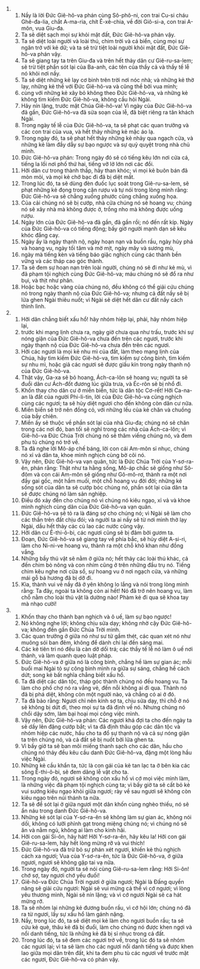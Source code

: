 <ol>
  <li>
    <ol>
      <li>Nầy là lời Ðức Giê-hô-va phán cùng Sô-phô-ni, con trai Cu-si cháu Ghê-đa-lia, chắt A-ma-ria, chít Ê-xê-chia, về đời Giô-si-a, con trai A-môn, vua Giu-đa.</li>
      <li>Ta sẽ diệt sạch mọi sự khỏi mặt đất, Ðức Giê-hô-va phán vậy.</li>
      <li>Ta sẽ diệt loài người và loài thú, chim trời và cá biển, cùng mọi sự ngăn trở với kẻ dữ; và ta sẽ trừ tiệt loài người khỏi mặt đất, Ðức Giê-hô-va phán vậy.</li>
      <li>Ta sẽ giang tay ta trên Giu-đa và trên hết thảy dân cư Giê-ru-sa-lem; sẽ trừ tiệt phần sót lại của Ba-anh, các tên của thầy cả và thầy tế lễ nó khỏi nơi nầy.</li>
      <li>Ta sẽ diệt những kẻ lạy cơ binh trên trời nơi nóc nhà; và những kẻ thờ lạy, những kẻ thề với Ðức Giê-hô-va và cũng thề bởi vua mình;</li>
      <li>cùng với những kẻ xây bỏ không theo Ðức Giê-hô-va, và những kẻ không tìm kiếm Ðức Giê-hô-va, không cầu hỏi Ngài.</li>
      <li>Hãy nín lặng, trước mặt Chúa Giê-hô-va! Vì ngày của Ðức Giê-hô-va đã gần, Ðức Giê-hô-va đã sửa soạn của lễ, đã biệt riêng ra tân khách Ngài.</li>
      <li>Trong ngày tế lễ của Ðức Giê-hô-va, ta sẽ phạt các quan trưởng và các con trai của vua, và hết thảy những kẻ mặc áo lạ.</li>
      <li>Trong ngày đó, ta sẽ phạt hết thảy những kẻ nhảy qua ngạch cửa, và những kẻ làm đầy dẫy sự bạo ngược và sự quỷ quyệt trong nhà chủ mình.</li>
      <li>Ðức Giê-hô-va phán: Trong ngày đó sẽ có tiếng kêu lớn nơi cửa cá, tiếng la lối nơi phố thứ hai, tiếng vỡ lở lớn nơi các đồi.</li>
      <li>Hỡi dân cư trong thành thấp, hãy than khóc; vì mọi kẻ buôn bán đã mòn mỏi, và mọi kẻ chở bạc đi đã bị diệt mất.</li>
      <li>Trong lúc đó, ta sẽ dùng đèn đuốc lục soát trong Giê-ru-sa-lem, sẽ phạt những kẻ đọng trong cặn rượu và tự nói trong lòng mình rằng: Ðức Giê-hô-va sẽ chẳng xuống phước cũng chẳng xuống họa.</li>
      <li>Của cải chúng nó sẽ bị cướp, nhà cửa chúng nó sẽ hoang vu; chúng nó sẽ xây nhà mà không được ở, trồng nho mà không được uống rượu.</li>
      <li>Ngày lớn của Ðức Giê-hô-va đã gần, đã gần rồi; nó đến rất kíp. Ngày của Ðức Giê-hô-va có tiếng động; bấy giờ người mạnh dạn sẽ kêu khóc đắng cay.</li>
      <li>Ngày ấy là ngày thạnh nộ, ngày hoạn nạn và buồn rầu, ngày hủy phá và hoang vu, ngày tối tăm và mờ mịt, ngày mây và sương mù,</li>
      <li>ngày mà tiếng kèn và tiếng báo giặc nghịch cùng các thành bền vững và các tháp cao góc thành.</li>
      <li>Ta sẽ đem sự hoạn nạn trên loài người, chúng nó sẽ đi như kẻ mù, vì đã phạm tội nghịch cùng Ðức Giê-hô-va; máu chúng nó sẽ đổ ra như bụi, và thịt như phân.</li>
      <li>Hoặc bạc hoặc vàng của chúng nó, đều không có thể giải cứu chúng nó trong ngày thạnh nộ của Ðức Giê-hô-va; nhưng cả đất nầy sẽ bị lửa ghen Ngài thiêu nuốt; vì Ngài sẽ diệt hết dân cư đất nầy cách thình lình.</li>
    </ol>
  </li>
  <li>
    <ol>
      <li>Hỡi dân chẳng biết xấu hổ! hãy nhóm hiệp lại, phải, hãy nhóm hiệp lại,</li>
      <li>trước khi mạng lịnh chưa ra, ngày giờ chưa qua như trấu, trước khi sự nóng giận của Ðức Giê-hô-va chưa đến trên các ngươi, trước khi ngày thạnh nộ của Ðức Giê-hô-va chưa đến trên các ngươi.</li>
      <li>Hỡi các ngươi là mọi kẻ nhu mì của đất, làm theo mạng lịnh của Chúa, hãy tìm kiếm Ðức Giê-hô-va, tìm kiếm sự công bình, tìm kiếm sự nhu mì, hoặc giả các ngươi sẽ được giấu kín trong ngày thạnh nộ của Ðức Giê-hô-va.</li>
      <li>Thật vậy, Ga-xa sẽ bỏ hoang, Ách-ca-lôn sẽ hoang vu; người ta sẽ đuổi dân cư Ách-đốt đương lúc giữa trưa, và Éc-rôn sẽ bị nhổ đi.</li>
      <li>Khốn thay cho dân cư ở miền biển, tức là dân tộc Cơ-rết! Hỡi Ca-na-an là đất của người Phi-li-tin, lời của Ðức Giê-hô-va cũng nghịch cùng các ngươi; ta sẽ hủy diệt ngươi cho đến không còn dân cư nữa.</li>
      <li>Miền biển sẽ trở nên đồng cỏ, với những lều của kẻ chăn và chuồng của bầy chiên.</li>
      <li>Miền ấy sẽ thuộc về phần sót lại của nhà Giu-đa; chúng nó sẽ chăn trong các nơi đó, ban tối sẽ nghỉ trong các nhà của Ách-ca-lôn; vì Giê-hô-va Ðức Chúa Trời chúng nó sẽ thăm viếng chúng nó, và đem phu tù chúng nó trở về.</li>
      <li>Ta đã nghe lời Mô-áp chế báng, lời con cái Am-môn sỉ nhục, chúng nó xỉ vả dân ta, khoe mình nghịch cùng bờ cõi nó.</li>
      <li>Vậy nên, Ðức Giê-hô-va vạn quân, tức là Ðức Chúa Trời của Y-sơ-ra-ên, phán rằng: Thật như ta hằng sống, Mô-áp chắc sẽ giống như Sô-đôm và con cái Am-môn sẽ giống như Gô-mô-rơ, thành ra một nơi đầy gai gốc, một hầm muối, một chỗ hoang vu đời đời; những kẻ sống sót của dân ta sẽ cướp bóc chúng nó, phần sót lại của dân ta sẽ được chúng nó làm sản nghiệp.</li>
      <li>Ðiều đó xảy đến cho chúng nó vì chúng nó kiêu ngạo, xỉ vả và khoe mình nghịch cùng dân của Ðức Giê-hô-va vạn quân.</li>
      <li>Ðức Giê-hô-va sẽ tỏ ra là đáng sợ cho chúng nó; vì Ngài sẽ làm cho các thần trên đất chịu đói; và người ta ai nầy sẽ từ nơi mình thờ lạy Ngài, dầu hết thảy các cù lao các nước cũng vậy.</li>
      <li>Hỡi dân cư Ê-thi-ô-bi, các ngươi cũng sẽ bị đâm bởi gươm ta.</li>
      <li>Ðoạn, Ðức Giê-hô-va sẽ giang tay về phía bắc, sẽ hủy diệt A-si-ri, làm cho Ni-ni-ve hoang vu, thành ra một chỗ khô khan như đồng vắng.</li>
      <li>Những bầy thú vật sẽ nằm ở giữa nó; hết thảy các loài thú khác, cả đến chim bò nông và con nhím cũng ở trên những đầu trụ nó. Tiếng chim kêu nghe nơi cửa sổ, sự hoang vu ở nơi ngạch cửa, và những mái gỗ bá hương đã bị dỡ đi.</li>
      <li>Kìa, thành vui vẻ nầy đã ở yên không lo lắng và nói trong lòng mình rằng: Ta đây, ngoài ta không còn ai hết! Nó đã trở nên hoang vu, làm chỗ nằm cho loài thú vật là dường nào! Phàm kẻ đi qua sẽ khoa tay mà nhạo cười!</li>
    </ol>
  </li>
  <li>
    <ol>
      <li>Khốn thay cho thành bạn nghịch và ô uế, làm sự bạo ngược!</li>
      <li>Nó không nghe lời; không chịu sửa dạy; không nhờ cậy Ðức Giê-hô-va; không đến gần Ðức Chúa Trời mình.</li>
      <li>Các quan trưởng ở giữa nó như sư tử gầm thét, các quan xét nó như muông sói ban đêm, không để dành chi lại đến sáng mai.</li>
      <li>Các kẻ tiên tri nó đều là càn dỡ dối trá; các thầy tế lễ nó làm ô uế nơi thánh, và làm quanh quẹo luật pháp.</li>
      <li>Ðức Giê-hô-va ở giữa nó là công bình, chẳng hề làm sự gian ác; mỗi buổi mai Ngài tỏ sự công bình mình ra giữa sự sáng, chẳng hề cách dứt; song kẻ bất nghĩa chẳng biết xấu hổ.</li>
      <li>Ta đã diệt các dân tộc, tháp góc thành chúng nó đều hoang vu. Ta làm cho phố chợ nó ra vắng vẻ, đến nỗi không ai đi qua. Thành nó đã bị phá diệt, không còn một người nào, và chẳng có ai ở đó.</li>
      <li>Ta đã bảo rằng: Ngươi chỉ nên kính sợ ta, chịu sửa dạy, thì chỗ ở nó sẽ không bị dứt đi, theo mọi sự ta đã định về nó. Nhưng chúng nó chổi dậy sớm, làm bại hoại mọi công việc mình.</li>
      <li>Vậy nên, Ðức Giê-hô-va phán: Các ngươi khá đợi ta cho đến ngày ta sẽ dấy lên đặng cướp bắt; vì ta đã định thâu góp các dân tộc và nhóm hiệp các nước, hầu cho ta đổ sự thạnh nộ và cả sự nóng giận ta trên chúng nó, và cả đất sẽ bị nuốt bởi lửa ghen ta.</li>
      <li>Vì bấy giờ ta sẽ ban môi miếng thanh sạch cho các dân, hầu cho chúng nó thảy đều kêu cầu danh Ðức Giê-hô-va, đặng một lòng hầu việc Ngài.</li>
      <li>Những kẻ cầu khẩn ta, tức là con gái của kẻ tan lạc ta ở bên kia các sông Ê-thi-ô-bi, sẽ đem dâng lễ vật cho ta.</li>
      <li>Trong ngày đó, ngươi sẽ không còn xấu hổ vì cớ mọi việc mình làm, là những việc đã phạm tội nghịch cùng ta; vì bấy giờ ta sẽ cất bỏ kẻ vui sướng kiêu ngạo khỏi giữa ngươi; rày về sau ngươi sẽ không còn kiêu ngạo trên núi thánh ta nữa.</li>
      <li>Ta sẽ để sót lại ở giữa ngươi một dân khốn cùng nghèo thiếu, nó sẽ ẩn náu trong danh Ðức Giê-hô-va.</li>
      <li>Những kẻ sót lại của Y-sơ-ra-ên sẽ không làm sự gian ác, không nói dối, không có lưỡi phỉnh gạt trong miệng chúng nó; vì chúng nó sẽ ăn và nằm ngủ, không ai làm cho kinh hãi.</li>
      <li>Hỡi con gái Si-ôn, hãy hát! Hỡi Y-sơ-ra-ên, hãy kêu la! Hỡi con gái Giê-ru-sa-lem, hãy hết lòng mừng rỡ và vui thích!</li>
      <li>Ðức Giê-hô-va đã trừ bỏ sự phán xét ngươi, khiến kẻ thù nghịch cách xa ngươi; Vua của Y-sơ-ra-ên, tức là Ðức Giê-hô-va, ở giữa ngươi, ngươi sẽ không gặp tai vạ nữa.</li>
      <li>Trong ngày đó, người ta sẽ nói cùng Giê-ru-sa-lem rằng: Hỡi Si-ôn! chớ sợ, tay ngươi chớ yếu đuối!</li>
      <li>Giê-hô-va Ðức Chúa Trời ngươi ở giữa ngươi; Ngài là Ðấng quyền năng sẽ giải cứu ngươi: Ngài sẽ vui mừng cả thể vì cớ ngươi; vì lòng yêu thương mình, Ngài sẽ nín lặng; và vì cớ ngươi Ngài sẽ ca hát mừng rỡ.</li>
      <li>Ta sẽ nhóm lại những kẻ đương buồn rầu, vì cớ hội lớn; chúng nó đã ra từ ngươi, lấy sự xấu hổ làm gánh nặng.</li>
      <li>Nầy, trong lúc đó, ta sẽ diệt mọi kẻ làm cho ngươi buồn rầu; ta sẽ cứu kẻ què, thâu kẻ đã bị đuổi, làm cho chúng nó được khen ngợi và nổi danh tiếng, tức là những kẻ đã bị sỉ nhục trong cả đất.</li>
      <li>Trong lúc đó, ta sẽ đem các ngươi trở về, trong lúc đó ta sẽ nhóm các ngươi lại; vì ta sẽ làm cho các ngươi nổi danh tiếng và được khen lao giữa mọi dân trên đất, khi ta đem phu tù các ngươi về trước mặt các ngươi, Ðức Giê-hô-va có phán vậy.</li>
    </ol>
  </li>
</ol>